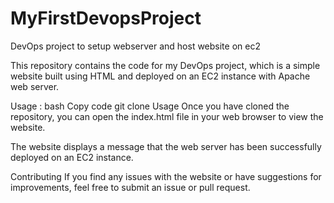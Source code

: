 # MyFirstDevopsProject
DevOps project  to setup webserver and host website on ec2

This repository contains the code for my DevOps project, which is a simple website built using HTML and deployed on an EC2 instance with Apache web server.

Usage :
bash Copy code git clone Usage Once you have cloned the repository, you can open the index.html file in your web browser to view the website.

The website displays a message that the web server has been successfully deployed on an EC2 instance.

Contributing If you find any issues with the website or have suggestions for improvements, feel free to submit an issue or pull request.
